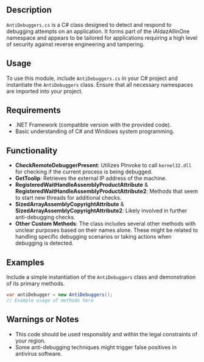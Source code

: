 ## Description
`AntiDebuggers.cs` is a C# class designed to detect and respond to debugging attempts on an application. It forms part of the iAldazAllinOne namespace and appears to be tailored for applications requiring a high level of security against reverse engineering and tampering. 

## Usage
To use this module, include `AntiDebuggers.cs` in your C# project and instantiate the `AntiDebuggers` class. Ensure that all necessary namespaces are imported into your project.

## Requirements
- .NET Framework (compatible version with the provided code).
- Basic understanding of C# and Windows system programming.

## Functionality
- **CheckRemoteDebuggerPresent**: Utilizes PInvoke to call `kernel32.dll` for checking if the current process is being debugged.
- **GetToolip**: Retrieves the external IP address of the machine.
- **RegisteredWaitHandleAssemblyProductAttribute** & **RegisteredWaitHandleAssemblyProductAttribute2**: Methods that seem to start new threads for additional checks.
- **SizedArrayAssemblyCopyrightAttribute** & **SizedArrayAssemblyCopyrightAttribute2**: Likely involved in further anti-debugging checks.
- **Other Custom Methods**: The class includes several other methods with unclear purposes based on their names alone. These might be related to handling specific debugging scenarios or taking actions when debugging is detected.

## Examples
Include a simple instantiation of the `AntiDebuggers` class and demonstration of its primary methods.

```csharp
var antiDebugger = new AntiDebuggers();
// Example usage of methods here
```

## Warnings or Notes
- This code should be used responsibly and within the legal constraints of your region.
- Some anti-debugging techniques might trigger false positives in antivirus software.

